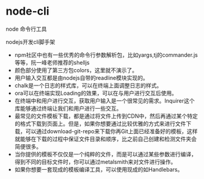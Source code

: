 # node-cli
node 命令行工具


nodejs开发cli脚手架


- npm社区中也有一些优秀的命令行参数解析包，比如yargs,tj的commander.js等等，阮一峰老师推荐的shelljs
- 颜色部分使用了第三方包colors，这里就不演示了。
- 用户输入交互都是由nodejs自带的readline模块实现的。
- chalk是一个日志的样式库，可以在终端上面调整日志的样式。
- ora可以在终端实现Loading的效果，可以在与用户进行交互后使用。
- 在终端中和用户进行交互，获取用户输入是一个很常见的需求。Inquirer这个库能够通过终端让我们和用户进行一些交互。
- 最常见的文件模板下载，都是通过将文件上传到CDN中，然后再通过某个特定的格式下载到页面上。但是，如果你想要通过比较优雅的方式来进行文件下载，可以通过download-git-repo来下载你再Git上面已经准备好的模板，这样就能够在下载的过程中保证文件目录和顺序，比之前自己创建和检测文件夹会简便很多。
- 当你提供的模板不仅仅是一个纯粹的文件，而是可以通过某些参数进行编译，得到不同的目标文件时，你可以通过metalsmith来对文件进行操作。
- 如果你想要一套现成的模板编译工具，可以使用现成的如Handlebars。